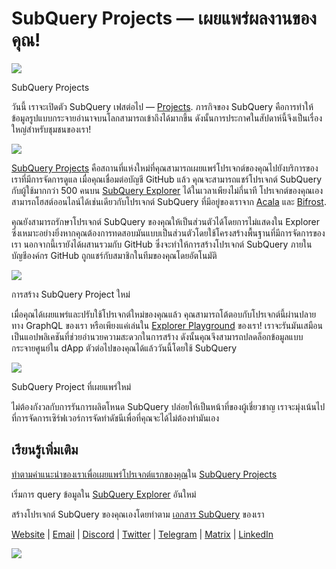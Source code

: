 # SubQuery Projects — เผยแพร่ผลงานของคุณ!

![](https://miro.medium.com/max/1400/0*Jhkt10DyMiptFocJ)

SubQuery Projects

วันนี้ เราจะเปิดตัว SubQuery เฟสต่อไป — [Projects](https://project.subquery.network). ภารกิจของ SubQuery คือการทำให้ข้อมูลรูปแบบกระจายอำนาจบนโลกสามารถเข้าถึงได้มากขึ้น ดังนั้นการประกาศในสัปดาห์นี้จึงเป็นเรื่องใหญ่สำหรับชุมชนของเรา!



![](https://miro.medium.com/max/464/0*FTsLOuy0A4cWEwcp)

[SubQuery Projects](https://project.subquery.network) คือสถานที่แห่งใหม่ที่คุณสามารถเผยแพร่โปรเจกต์ของคุณไปยังบริการของเราที่มีการจัดการดูแล เมื่อคุณเชื่อมต่อบัญชี GitHub แล้ว คุณจะสามารถแชร์โปรเจกต์ SubQuery กับผู้ใช้มากกว่า 500 คนบน [SubQuery Explorer](https://explorer.subquery.network/) ได้ในเวลาเพียงไม่กี่นาที โปรเจกต์ของคุณเองสามารถโฮสต์ออนไลน์ได้เช่นเดียวกับโปรเจกต์ SubQuery ที่มีอยู่ของเราจาก [Acala](https://explorer.subquery.network/subquery/OnFinality-io/acala-subql) และ [Bifrost](https://explorer.subquery.network/subquery/bifrost-finance/subql).

คุณยังสามารถรักษาโปรเจกต์ SubQuery ของคุณให้เป็นส่วนตัวได้โดยการไม่แสดงใน Explorer ซึ่งเหมาะอย่างยิ่งหากคุณต้องการทดสอบมันแบบเป็นส่วนตัวโดยใช้โครงสร้างพื้นฐานที่มีการจัดการของเรา นอกจากนี้เรายังได้ผสานรวมกับ GitHub ซึ่งจะทำให้การสร้างโปรเจกต์ SubQuery ภายในบัญชีองค์กร GitHub ถูกแชร์กับสมาชิกในทีมของคุณโดยอัตโนมัติ



![](https://miro.medium.com/max/1400/1*IupCbHA6aaal26sYbK-Hbw.png)

การสร้าง SubQuery Project ใหม่

เมื่อคุณได้เผยแพร่และปรับใช้โปรเจกต์ใหม่ของคุณแล้ว คุณสามารถโต้ตอบกับโปรเจกต์นี้ผ่านปลายทาง GraphQL ของเรา หรือเพียงแค่เล่นใน [Explorer Playground](https://explorer.subquery.network/) ของเรา! เราจะรันมันเสมือนเป็นแอปพลิเคชันที่ช่วยอำนวยความสะดวกในการสร้าง ดังนั้นคุณจึงสามารถปลดล็อกข้อมูลแบบกระจายศูนย์ใน dApp ตัวต่อไปของคุณได้แล้ววันนี้โดยใช้ SubQuery



![](https://miro.medium.com/max/1400/1*Re6uHuy05UzWttfWQBM6hg.png)

SubQuery Project ที่เผยแพร่ใหม่

ไม่ต้องกังวลกับการรันการผลิตโหนด SubQuery ปล่อยให้เป็นหน้าที่ของผู้เชี่ยวชาญ เราจะมุ่งเน้นไปที่การจัดการเซิร์ฟเวอร์การจัดทำดัชนีเพื่อที่คุณจะได้ไม่ต้องทำมันเอง

## เรียนรู้เพิ่มเติม

[ทำตามคำแนะนำของเราเพื่อเผยแพร่โปรเจกต์แรกของคุณ](https://doc.subquery.network/publish/publish.html)ใน [SubQuery Projects](https://project.subquery.network)

เริ่มการ query ข้อมูลใน [SubQuery Explorer](https://explorer.subquery.network/) อันใหม่

สร้างโปรเจกต์ SubQuery ของคุณเองโดยทำตาม [เอกสาร SubQuery](https://doc.subquery.network/) ของเรา

[Website](https://subquery.network/) | [Email](mailto:hello@subquery.network) | [Discord](https://discord.com/invite/78zg8aBSMG) | [Twitter](https://twitter.com/subquerynetwork) | [Telegram](https://t.me/subquerynetwork) | [Matrix](https://matrix.to/#/#subquery:matrix.org) | [LinkedIn](https://www.linkedin.com/company/subquery)

![](https://miro.medium.com/max/1400/0*4Yetj66AO5gHV2rt)